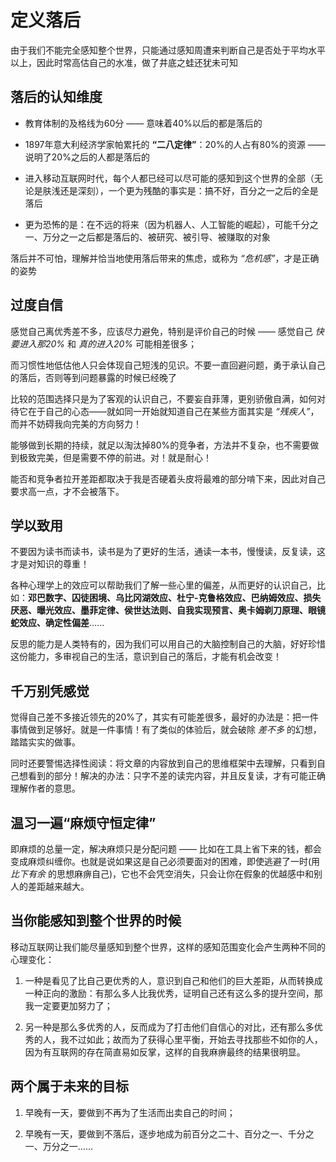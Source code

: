 # 定义落后
由于我们不能完全感知整个世界，只能通过感知周遭来判断自己是否处于平均水平以上，因此时常高估自己的水准，做了井底之蛙还犹未可知

## 落后的认知维度
- 教育体制的及格线为60分 —— 意味着40%以后的都是落后的

- 1897年意大利经济学家帕累托的 **“二八定律”**：20%的人占有80%的资源 —— 说明了20%之后的人都是落后的

- 进入移动互联网时代，每个人都已经可以尽可能的感知到这个世界的全部（无论是肤浅还是深刻），一个更为残酷的事实是：搞不好，百分之一之后的全是落后

- 更为恐怖的是：在不远的将来（因为机器人、人工智能的崛起），可能千分之一、万分之一之后都是落后的、被研究、被引导、被赚取的对象

落后并不可怕，理解并恰当地使用落后带来的焦虑，或称为 *“危机感”*，才是正确的姿势

## 过度自信
感觉自己离优秀差不多，应该尽力避免，特别是评价自己的时候 —— 感觉自己 *快要进入那20%* 和 *真的进入20%* 可能相差很多；

而习惯性地低估他人只会体现自己短浅的见识。不要一直回避问题，勇于承认自己的落后，否则等到问题暴露的时候已经晚了

比较的范围选择只是为了客观的认识自己，不要妄自菲薄，更别骄傲自满，如何对待它在于自己的心态——就如同一开始就知道自己在某些方面其实是 *“残疾人”*，而并不妨碍我向完美的方向努力！

能够做到长期的持续，就足以淘汰掉80%的竞争者，方法并不复杂，也不需要做到极致完美，但是需要不停的前进。对！就是耐心！

能否和竞争者拉开差距都取决于我是否硬着头皮将最难的部分啃下来，因此对自己要求高一点，才不会被落下。

## 学以致用
不要因为读书而读书，读书是为了更好的生活，通读一本书，慢慢读，反复读，这才是对知识的尊重！

各种心理学上的效应可以帮助我们了解一些心里的偏差，从而更好的认识自己，比如：**邓巴数字、囚徒困境、乌比冈湖效应、杜宁-克鲁格效应、巴纳姆效应、损失厌恶、曝光效应、墨菲定律、侯世达法则、自我实现预言、奥卡姆剃刀原理、眼镜蛇效应、确定性偏差**......

反思的能力是人类特有的，因为我们可以用自己的大脑控制自己的大脑，好好珍惜这份能力，多审视自己的生活，意识到自己的落后，才能有机会改变！

## 千万别凭感觉
觉得自己差不多接近领先的20%了，其实有可能差很多，最好的办法是：把一件事情做到足够好。就是一件事情！有了类似的体验后，就会破除 *差不多* 的幻想，踏踏实实的做事。

同时还要警惕选择性阅读：将文章的内容放到自己的思维框架中去理解，只看到自己想看到的部分！解决的办法：只字不差的读完内容，并且反复读，才有可能正确理解作者的意思。

## 温习一遍“麻烦守恒定律”
即麻烦的总量一定，解决麻烦只是分配问题 —— 比如在工具上省下来的钱，都会变成麻烦纠缠你。也就是说如果这是自己必须要面对的困难，即使逃避了一时(用 *比下有余* 的思想麻痹自己)，它也不会凭空消失，只会让你在假象的优越感中和别人的差距越来越大。

## 当你能感知到整个世界的时候
移动互联网让我们能尽量感知到整个世界，这样的感知范围变化会产生两种不同的心理变化：
1. 一种是看见了比自己更优秀的人，意识到自己和他们的巨大差距，从而转换成一种正向的激励：有那么多人比我优秀，证明自己还有这么多的提升空间，那我一定要更加努力了；

2. 另一种是那么多优秀的人，反而成为了打击他们自信心的对比，还有那么多优秀的人，我不过如此；故而为了获得心里平衡，开始去寻找那些不如你的人，因为有互联网的存在简直易如反掌，这样的自我麻痹最终的结果很明显。

## 两个属于未来的目标
1. 早晚有一天，要做到不再为了生活而出卖自己的时间；

2. 早晚有一天，要做到不落后，逐步地成为前百分之二十、百分之一、千分之一、万分之一……
